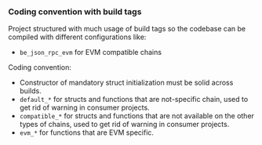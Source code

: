 ### Coding convention with build tags
Project structured with much usage of build tags so the codebase can be compiled with different configurations like:
- `be_json_rpc_evm` for EVM compatible chains

Coding convention:
- Constructor of mandatory struct initialization must be solid across builds.
- `default_*` for structs and functions that are not-specific chain, used to get rid of warning in consumer projects.
- `compatible_*` for structs and functions that are not available on the other types of chains, used to get rid of warning in consumer projects.
- `evm_*` for functions that are EVM specific.